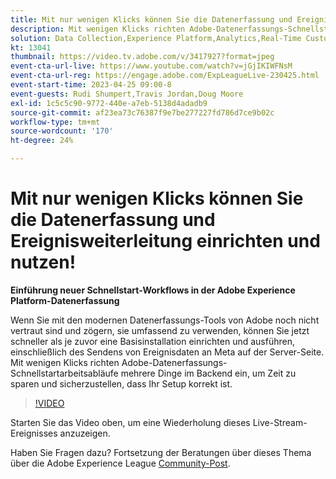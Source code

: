 ```yaml
---
title: Mit nur wenigen Klicks können Sie die Datenerfassung und Ereignisweiterleitung einrichten und nutzen!
description: Mit wenigen Klicks richten Adobe-Datenerfassungs-Schnellstartarbeitsabläufe mehrere Dinge im Backend ein, um Zeit zu sparen und sicherzustellen, dass Ihr Setup korrekt ist.
solution: Data Collection,Experience Platform,Analytics,Real-Time Customer Data Platform,Customer Journey Analytics
kt: 13041
thumbnail: https://video.tv.adobe.com/v/3417927?format=jpeg
event-cta-url-live: https://www.youtube.com/watch?v=jGjIKIWFNsM
event-cta-url-reg: https://engage.adobe.com/ExpLeagueLive-230425.html
event-start-time: 2023-04-25 09:00-8
event-guests: Rudi Shumpert,Travis Jordan,Doug Moore
exl-id: 1c5c5c90-9772-440e-a7eb-5138d4adadb9
source-git-commit: af23ea73c76387f9e7be277227fd786d7ce9b02c
workflow-type: tm+mt
source-wordcount: '170'
ht-degree: 24%

---
```


# Mit nur wenigen Klicks können Sie die Datenerfassung und Ereignisweiterleitung einrichten und nutzen!

**Einführung neuer Schnellstart-Workflows in der Adobe Experience Platform-Datenerfassung**

Wenn Sie mit den modernen Datenerfassungs-Tools von Adobe noch nicht vertraut sind und zögern, sie umfassend zu verwenden, können Sie jetzt schneller als je zuvor eine Basisinstallation einrichten und ausführen, einschließlich des Sendens von Ereignisdaten an Meta auf der Server-Seite. Mit wenigen Klicks richten Adobe-Datenerfassungs-Schnellstartarbeitsabläufe mehrere Dinge im Backend ein, um Zeit zu sparen und sicherzustellen, dass Ihr Setup korrekt ist.

>[!VIDEO](https://video.tv.adobe.com/v/3417927/?quality=12&learn=on)

Starten Sie das Video oben, um eine Wiederholung dieses Live-Stream-Ereignisses anzuzeigen.

Haben Sie Fragen dazu? Fortsetzung der Beratungen über dieses Thema über die Adobe Experience League [Community-Post](https://experienceleaguecommunities.adobe.com/t5/adobe-experience-platform-data/experience-league-live-post-session-discussion-get-data/m-p/589754#M476).
